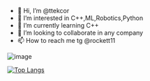 - 👋 Hi, I’m @ttekcor
- 👀 I’m interested in C++,ML,Robotics,Python
- 🌱 I’m currently learning C++
- 💞️ I’m looking to collaborate in any company
- 📫 How to reach me tg @rockett11

![image](https://user-images.githubusercontent.com/85117608/180128188-fc8c270f-5b88-4c47-8deb-78f642378e54.png)

[![Top Langs](https://github-readme-stats.vercel.app/api/top-langs/?username=ttekcor&layout=compact)](https://github.com/ttekcor/github-readme-stats)
<!---
ttekcor/ttekcor is a ✨ special ✨ repository because its `README.md` (this file) appears on your GitHub profile.
You can click the Preview link to take a look at your changes.
--->
